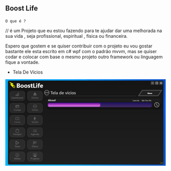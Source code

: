 ## Boost Life
`O que é ?`

// é um Projeto que eu estou fazendo para te ajudar dar uma melhorada na sua vida , seja profissional, espiritual , física ou financeira.

Espero que gostem e  se quiser contribuir com o projeto eu vou gostar bastante
ele esta escrito em c# wpf com o padrão mvvm, mas se quiser codar e colocar com base o mesmo projeto outro framework ou linguagem fique a vontade.




* Tela De Vícios

<img src="/doc/telavicios.PNG" alt='telavicios'/>
